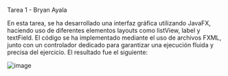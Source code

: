 Tarea 1 - Bryan Ayala 

En esta tarea, se ha desarrollado una interfaz gráfica utilizando JavaFX, haciendo uso de diferentes elementos layouts como listView, label y textField. 
El código se ha implementado mediante el uso de archivos FXML, junto con un controlador dedicado para garantizar una ejecución fluida y precisa del ejercicio.
El resultado fue el siguiente:

![image](https://github.com/BryanA2652/VentanaInterfaz1/assets/168585386/35edc003-3fcd-4357-bda8-fb6ec60a7083)
